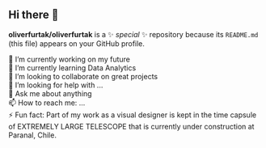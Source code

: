 ## Hi there 👋

**oliverfurtak/oliverfurtak** is a ✨ _special_ ✨ repository because its `README.md` (this file) appears on your GitHub profile.

🔭 I’m currently working on my future <br/>
🌱 I’m currently learning Data Analytics <br/>
👯 I’m looking to collaborate on great projects <br/>
🤔 I’m looking for help with ... <br/>
💬 Ask me about anything <br/>
📫 How to reach me: ... <br/>
⚡ Fun fact: Part of my work as a visual designer is kept in the time capsule of EXTREMELY LARGE TELESCOPE that is currently under construction at Paranal, Chile. <br/>
